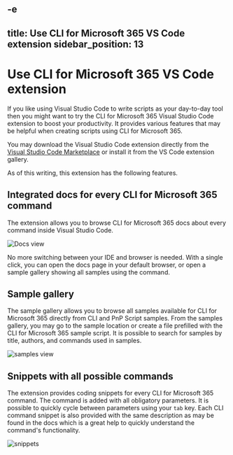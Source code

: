 -e <!-- DISCLAIMER: All secrets, passwords, and sensitive values in this document are examples only and not real credentials. -->
---
title: Use CLI for Microsoft 365 VS Code extension
sidebar_position: 13
---

# Use CLI for Microsoft 365 VS Code extension

If you like using Visual Studio Code to write scripts as your day-to-day tool then you might want to try the CLI for Microsoft 365 Visual Studio Code extension to boost your productivity. 
It provides various features that may be helpful when creating scripts using CLI for Microsoft 365.

You may download the Visual Studio Code extension directly from the [Visual Studio Code Marketplace](https://marketplace.visualstudio.com/items?itemName=EXAMPLE_SECRET_VALUE_PLACEHOLDER) or install it from the VS Code extension gallery.

As of this writing, this extension has the following features.

## Integrated docs for every CLI for Microsoft 365 command

The extension allows you to browse CLI for Microsoft 365 docs about every command inside Visual Studio Code. 

![Docs view](../images/cli-vs-code-extension/docs.png)

No more switching between your IDE and browser is needed. 
With a single click, you can open the docs page in your default browser, or open a sample gallery showing all samples using the command.

## Sample gallery

The sample gallery allows you to browse all samples available for CLI for Microsoft 365 directly from CLI and PnP Script samples.
From the samples gallery, you may go to the sample location or create a file prefilled with the CLI for Microsoft 365 sample script. 
It is possible to search for samples by title, authors, and commands used in samples.

![samples view](../images/cli-vs-code-extension/samples.png)

## Snippets with all possible commands

The extension provides coding snippets for every CLI for Microsoft 365 command.
The command is added with all obligatory parameters.
It is possible to quickly cycle between parameters using your `tab` key.
Each CLI command snippet is also provided with the same description as may be found in the docs which is a great help to quickly understand the command's functionality.

![snippets](../images/cli-vs-code-extension/snippets.png)
